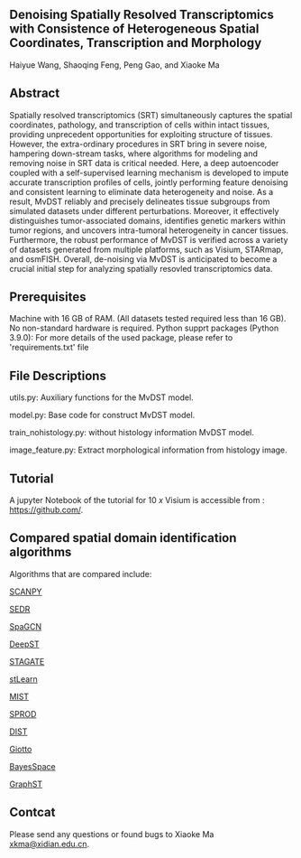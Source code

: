 ## Denoising Spatially Resolved Transcriptomics with Consistence of Heterogeneous Spatial Coordinates, Transcription and Morphology
Haiyue Wang, Shaoqing Feng, Peng Gao, and Xiaoke Ma
## Abstract
Spatially resolved transcriptomics (SRT) simultaneously captures the spatial coordinates, pathology, and transcription of cells within intact tissues, providing unprecedent opportunities for exploiting structure of tissues. However,  the extra-ordinary procedures in SRT bring in severe noise, hampering down-stream tasks, where algorithms for modeling and removing noise in SRT data is critical needed. Here, a deep autoencoder coupled with a self-supervised learning mechanism is developed to impute accurate transcription profiles of cells, jointly performing feature denoising and consistent learning to eliminate data heterogeneity and noise. As a result, MvDST reliably and precisely delineates tissue subgroups from simulated datasets under different perturbations. Moreover, it effectively distinguishes tumor-associated domains, identifies genetic markers within tumor regions, and uncovers intra-tumoral heterogeneity in cancer tissues. Furthermore, the robust performance of MvDST is verified across a variety of datasets generated from multiple platforms, such as Visium, STARmap, and osmFISH. Overall, de-noising via MvDST is anticipated to become a crucial initial step for analyzing spatially resovled transcriptomics data.
## Prerequisites
Machine with 16 GB of RAM. (All datasets tested required less than 16 GB). No non-standard hardware is required.
Python supprt packages (Python 3.9.0): For more details of the used package, please refer to 'requirements.txt' file
## File Descriptions
utils.py: Auxiliary functions for the MvDST model.

model.py: Base code for construct MvDST model.

train_nohistology.py: without histology information MvDST model.

image_feature.py: Extract morphological information from histology image.

## Tutorial
A jupyter Notebook of the tutorial for 10 $x$ Visium is accessible from : https://github.com/.
## Compared spatial domain identification algorithms
Algorithms that are compared include:

[SCANPY](https://github.com/scverse/scanpy-tutorials)

[SEDR](https://github.com/JinmiaoChenLab/SEDR/)

[SpaGCN](https://github.com/jianhuupenn/SpaGCN)

[DeepST](https://github.com/JiangBioLab/DeepST)

[STAGATE](https://github.com/zhanglabtools/STAGATE)

[stLearn](https://github.com/BiomedicalMachineLearning/stLearn)

[MIST](https://github.com/linhuawang/MIST)

[SPROD](https://github.com/yunguan-wang/SPROD)

[DIST](https://github.com/zhaoyp1997/DIST)

[Giotto](https://github.com/drieslab/Giotto)

[BayesSpace](https://github.com/edward130603/BayesSpace)

[GraphST](https://github.com/JinmiaoChenLab/GraphST)
## Contcat
Please send any questions or found bugs to Xiaoke Ma xkma@xidian.edu.cn.

